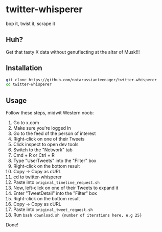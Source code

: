 # twitter-whisperer
bop it, twist it, scrape it

## Huh?
Get that tasty X data without genuflecting at the altar of Musk!!!

## Installation
```bash
git clone https://github.com/notarussianteenager/twitter-whisperer
cd twitter-whisperer
```

## Usage
Follow these steps, midwit Western noob:

1. Go to x.com
2. Make sure you're logged in
3. Go to the feed of the person of interest
4. Right-click on one of their Tweets
5. Click inspect to open dev tools
6. Switch to the "Network" tab
7. Cmd + R or Ctrl + R
8. Type "UserTweets" into the "Filter" box
9. Right-click on the bottom result
10. Copy -> Copy as cURL
11. cd to twitter-whisperer
12. Paste into `original_timeline_request.sh`
13. Now, left-click on one of their Tweets to expand it
14. Enter "TweetDetail" into the "Filter" box
15. Right-click on the bottom result
16. Copy -> Copy as cURL
17. Paste into `original_tweet_request.sh`
18. Run `bash download.sh {number of iterations here, e.g 25}`

Done!
